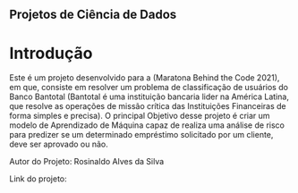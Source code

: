 ## Projetos de Ciência de Dados

# Introdução
Este é um projeto desenvolvido para a (Maratona Behind the Code 2021), em que, consiste em resolver um problema de classificação de usuários do Banco Bantotal (Bantotal é uma instituição bancaria lider na América Latina, que resolve as operações de missão crítica das Instituições Financeiras de forma simples e precisa). O principal Objetivo desse projeto é criar um modelo de Aprendizado de Máquina capaz de realiza uma análise de risco para predizer se um determinado empréstimo solicitado por um cliente, deve ser aprovado ou não.

Autor do Projeto: Rosinaldo Alves da Silva

Link do projeto: 


